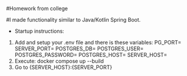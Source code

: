 #Homework from college

#I made functionality similar to Java/Kotlin Spring Boot.

- Startup instructions:
1) Add and setup your .env file and there is these variables:
PG_PORT=
SERVER_PORT=
POSTGRES_DB=
POSTGRES_USER=
POSTGRES_PASSWORD=
POSTGRES_HOST=
SERVER_HOST=
2) Execute: docker compose up --build
3) Go to {SERVER_HOST}:{SERVER_PORT}